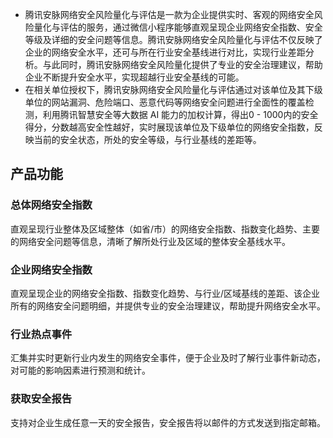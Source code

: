 
- 腾讯安脉网络安全风险量化与评估是一款为企业提供实时、客观的网络安全风险量化与评估的服务，通过微信小程序能够直观呈现企业网络安全指数、安全等级及详细的安全问题等信息。腾讯安脉网络安全风险量化与评估不仅反映了企业的网络安全水平，还可与所在行业安全基线进行对比，实现行业差距分析。与此同时，腾讯安脉网络安全风险量化提供了专业的安全治理建议，帮助企业不断提升安全水平，实现超越行业安全基线的可能。 
- 在相关单位授权下，腾讯安脉网络安全风险量化与评估通过对该单位及其下级单位的网站漏洞、危险端口、恶意代码等网络安全问题进行全面性的覆盖检测，利用腾讯智慧安全等大数据 AI 能力的加权计算，得出0 - 1000内的安全得分，分数越高安全性越好，实时展现该单位及下级单位的网络安全指数，反映当前的安全状态，所处的安全等级，与行业基线的差距等。

## 产品功能
### 总体网络安全指数
直观呈现行业整体及区域整体（如省/市）的网络安全指数、指数变化趋势、主要的网络安全问题等信息，清晰了解所处行业及区域的整体安全基线水平。
### 企业网络安全指数
直观呈现企业的网络安全指数、指数变化趋势、与行业/区域基线的差距、该企业所有的网络安全问题明细，并提供专业的安全治理建议，帮助提升网络安全水平。
### 行业热点事件
汇集并实时更新行业内发生的网络安全事件，便于企业及时了解行业事件新动态，对可能的影响因素进行预测和统计。
### 获取安全报告
支持对企业生成任意一天的安全报告，安全报告将以邮件的方式发送到指定邮箱。

